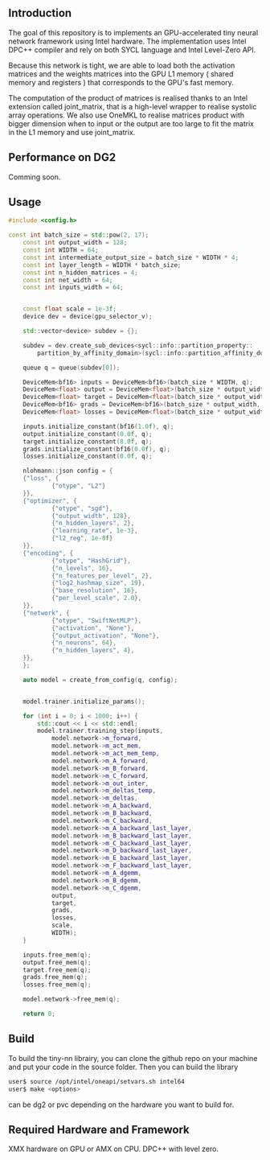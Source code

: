 ## Introduction
The goal of this repository is to implements an GPU-accelerated tiny neural network framework using Intel hardware. The implementation uses Intel DPC++ compiler and rely on both SYCL language and Intel Level-Zero API.

Because this network is tight, we are able to load both the activation matrices and the weights matrices into the GPU L1 memory ( shared memory and registers ) that corresponds to the GPU's fast memory.

The computation of the product of matrices is realised thanks to an Intel extension called joint_matrix, that is a high-level wrapper to realise systolic array operations. We also use OneMKL to realise matrices product with bigger dimension when to input or the output are too large to fit the matrix in the L1 memory and use joint_matrix.

## Performance on DG2
Comming soon.

## Usage 
```cpp
#include <config.h>

const int batch_size = std::pow(2, 17);
    const int output_width = 128;
    const int WIDTH = 64;
    const int intermediate_output_size = batch_size * WIDTH * 4;
    const int layer_length = WIDTH * batch_size;
    const int n_hidden_matrices = 4;
    const int net_width = 64;
    const int inputs_width = 64;


    const float scale = 1e-3f;
    device dev = device(gpu_selector_v);

    std::vector<device> subdev = {};

    subdev = dev.create_sub_devices<sycl::info::partition_property::
        partition_by_affinity_domain>(sycl::info::partition_affinity_domain::numa);

    queue q = queue(subdev[0]);

    DeviceMem<bf16> inputs = DeviceMem<bf16>(batch_size * WIDTH, q);
    DeviceMem<float> output = DeviceMem<float>(batch_size * output_width, q);
    DeviceMem<float> target = DeviceMem<float>(batch_size * output_width, q);
    DeviceMem<bf16> grads = DeviceMem<bf16>(batch_size * output_width, q);
    DeviceMem<float> losses = DeviceMem<float>(batch_size * output_width, q);

    inputs.initialize_constant(bf16(1.0f), q);
    output.initialize_constant(0.0f, q);
    target.initialize_constant(8.0f, q);
    grads.initialize_constant(bf16(0.0f), q);
    losses.initialize_constant(0.0f, q);

    nlohmann::json config = {
    {"loss", {
            {"otype", "L2"}
    }},
    {"optimizer", {
            {"otype", "sgd"},
            {"output_width", 128},
            {"n_hidden_layers", 2},
            {"learning_rate", 1e-3},
            {"l2_reg", 1e-8f}
    }},
    {"encoding", {
            {"otype", "HashGrid"},
            {"n_levels", 16},
            {"n_features_per_level", 2},
            {"log2_hashmap_size", 19},
            {"base_resolution", 16},
            {"per_level_scale", 2.0},
    }},
    {"network", {
            {"otype", "SwiftNetMLP"},
            {"activation", "None"},
            {"output_activation", "None"},
            {"n_neurons", 64},
            {"n_hidden_layers", 4},
    }},
    };

    auto model = create_from_config(q, config);


    model.trainer.initialize_params();

    for (int i = 0; i < 1000; i++) {
        std::cout << i << std::endl;
        model.trainer.training_step(inputs,
            model.network->m_forward,
            model.network->m_act_mem,
            model.network->m_act_mem_temp,
            model.network->m_A_forward,
            model.network->m_B_forward,
            model.network->m_C_forward,
            model.network->m_out_inter,
            model.network->m_deltas_temp,
            model.network->m_deltas,
            model.network->m_A_backward,
            model.network->m_B_backward,
            model.network->m_C_backward,
            model.network->m_A_backward_last_layer,
            model.network->m_B_backward_last_layer,
            model.network->m_C_backward_last_layer,
            model.network->m_D_backward_last_layer,
            model.network->m_E_backward_last_layer,
            model.network->m_F_backward_last_layer,
            model.network->m_A_dgemm,
            model.network->m_B_dgemm,
            model.network->m_C_dgemm,
            output,
            target,
            grads,
            losses,
            scale,
            WIDTH);
    }

    inputs.free_mem(q);
    output.free_mem(q);
    target.free_mem(q);
    grads.free_mem(q);
    losses.free_mem(q);

    model.network->free_mem(q);

    return 0;

```

## Build

To build the tiny-nn librairy, you can clone the github repo on your machine and put your code in the source folder.
Then you can build the library

```sh
user$ source /opt/intel/oneapi/setvars.sh intel64
user$ make <options>
```

<options> can be dg2 or pvc depending on the hardware you want to build for.

## Required Hardware and Framework
XMX hardware on GPU or AMX on CPU.
DPC++ with level zero.




